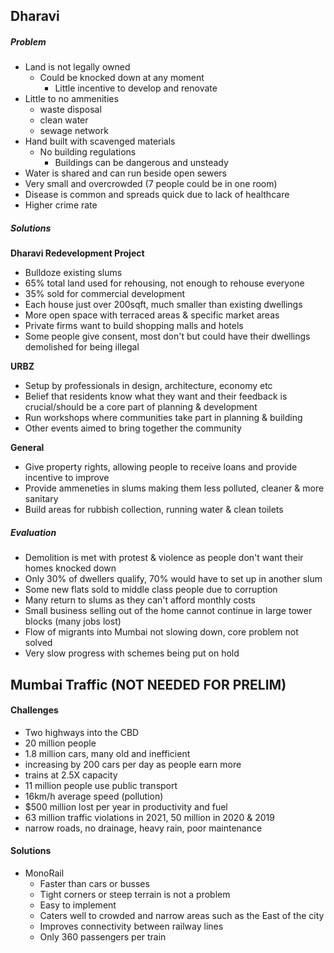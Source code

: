 ## Dharavi
##### Problem
* Land is not legally owned
	* Could be knocked down at any moment
		* Little incentive to develop and renovate
* Little to no ammenities
	* waste disposal
	* clean water
	* sewage network
* Hand built with scavenged materials
	* No building regulations
		* Buildings can be dangerous and unsteady
* Water is shared and can run beside open sewers
* Very small and overcrowded (7 people could be in one room)
* Disease is common and spreads quick due to lack of healthcare
* Higher crime rate

##### Solutions
**Dharavi Redevelopment Project**
* Bulldoze existing slums
* 65% total land used for rehousing, not enough to rehouse everyone
* 35% sold for commercial development
* Each house just over 200sqft, much smaller than existing dwellings
* More open space with terraced areas & specific market areas
* Private firms want to build shopping malls and hotels
* Some people give consent, most don't but could have their dwellings demolished for being illegal

**URBZ**
* Setup by professionals in design, architecture, economy etc
* Belief that residents know what they want and their feedback is crucial/should be a core part of planning & development
* Run workshops where communities take part in planning & building
* Other events aimed to bring together the community

**General**
* Give property rights, allowing people to receive loans and provide incentive to improve
* Provide ammeneties in slums making them less polluted, cleaner & more sanitary
* Build areas for rubbish collection, running water & clean toilets

##### Evaluation
* Demolition is met with protest & violence as people don't want their homes knocked down
* Only 30% of dwellers qualify, 70% would have to set up in another slum
* Some new flats sold to middle class people due to corruption
* Many return to slums as they can't afford monthly costs
* Small business selling out of the home cannot continue in large tower blocks (many jobs lost)
* Flow of migrants into Mumbai not slowing down, core problem not solved
* Very slow progress with schemes being put on hold

## Mumbai Traffic (NOT NEEDED FOR PRELIM)
#### Challenges
* Two highways into the CBD
* 20 million people
* 1.8 million cars, many old and inefficient
* increasing by 200 cars per day as people earn more
* trains at 2.5X capacity
* 11 million people use public transport
* 16km/h average speed (pollution)
* $500 million lost per year in productivity and fuel
* 63 million traffic violations in 2021, 50 million in 2020 & 2019
* narrow roads, no drainage, heavy rain, poor maintenance

#### Solutions
*  MonoRail
	* Faster than cars or busses
	* Tight corners or steep terrain is not a problem
	* Easy to implement
	* Caters well to crowded and narrow areas such as the East of the city
	* Improves connectivity between railway lines
	* Only 360 passengers per train